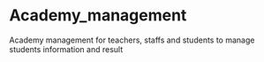 # Academy_management
Academy management for teachers, staffs and students to manage students information and result
